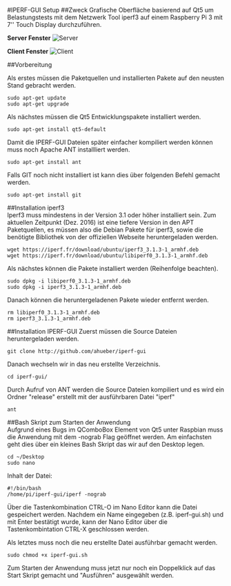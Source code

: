 
#IPERF-GUI Setup
##Zweck
Grafische Oberfläche basierend auf Qt5 um Belastungstests mit dem Netzwerk Tool iperf3 auf einem Raspberry Pi 3 mit 7'' Touch Display durchzuführen.

**Server Fenster**
![Server](https://raw.github.com/ahueber/iperf-gui/master/images/server.png)

**Client Fenster**
![Client](https://raw.github.com/ahueber/iperf-gui/master/images/client.png)

##Vorbereitung

Als erstes müssen die Paketquellen und installierten Pakete auf den neusten Stand gebracht werden.

    sudo apt-get update
    sudo apt-get upgrade
    
Als nächstes müssen die Qt5 Entwicklungspakete installiert werden.

    sudo apt-get install qt5-default
    
   Damit die IPERF-GUI Dateien später einfacher kompiliert werden können muss noch Apache ANT installliert werden.
   
    sudo apt-get install ant
    
Falls GIT noch nicht installiert ist kann dies über folgenden Befehl gemacht werden.

    sudo apt-get install git
      
##Installation iperf3  
Iperf3 muss mindestens in der Version 3.1 oder höher installiert sein. Zum aktuellen Zeitpunkt (Dez. 2016) ist eine tiefere Version in den APT Paketquellen, es müssen also die Debian Pakete für iperf3, sowie die benötigte Bibliothek von der offiziellen Webseite heruntergeladen werden.

    wget https://iperf.fr/download/ubuntu/iperf3_3.1.3-1_armhf.deb
    wget https://iperf.fr/download/ubuntu/libiperf0_3.1.3-1_armhf.deb
    
Als nächstes können die Pakete installiert werden (Reihenfolge beachten).
     
    sudo dpkg -i libiperf0_3.1.3-1_armhf.deb
    sudo dpkg -i iperf3_3.1.3-1_armhf.deb
      
 Danach können die heruntergeladenen Pakete wieder entfernt werden.
 
    rm libiperf0_3.1.3-1_armhf.deb
    rm iperf3_3.1.3-1_armhf.deb
    
##Installation IPERF-GUI
Zuerst müssen die Source Dateien heruntergeladen werden.

    git clone http://github.com/ahueber/iperf-gui
    
Danach wechseln wir in das neu erstellte Verzeichnis.

    cd iperf-gui/
    
Durch Aufruf von ANT werden die Source Dateien kompiliert und es wird ein Ordner "release" erstellt mit der ausführbaren Datei "iperf"

    ant
    
##Bash Skript zum Starten der Anwendung   
Aufgrund eines Bugs im QComboBox Element von Qt5 unter Raspbian muss die Anwendung mit dem -nograb Flag geöffnet werden. Am einfachsten geht dies über ein kleines Bash Skript das wir auf den Desktop legen.

    cd ~/Desktop
    sudo nano
    
Inhalt der Datei:

    #!/bin/bash
    /home/pi/iperf-gui/iperf -nograb
    
Über die Tastenkombination CTRL-O im Nano Editor kann die Datei gespeichert werden. Nachdem ein Name eingegeben (z.B. iperf-gui.sh) und mit Enter bestätigt wurde, kann der Nano Editor über die Tastenkombintation CTRL-X geschlossen werden.

Als letztes muss noch die neu erstellte Datei ausführbar gemacht werden.

    sudo chmod +x iperf-gui.sh

Zum Starten der Anwendung muss jetzt nur noch ein Doppelklick auf das Start Skript gemacht und "Ausführen" ausgewählt werden.
    
